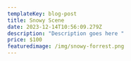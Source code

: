 ```yaml
---
templateKey: blog-post
title: Snowy Scene
date: 2023-12-14T10:56:09.279Z
description: "Description goes here "
price: $100
featuredimage: /img/snowy-forrest.png
---
```

